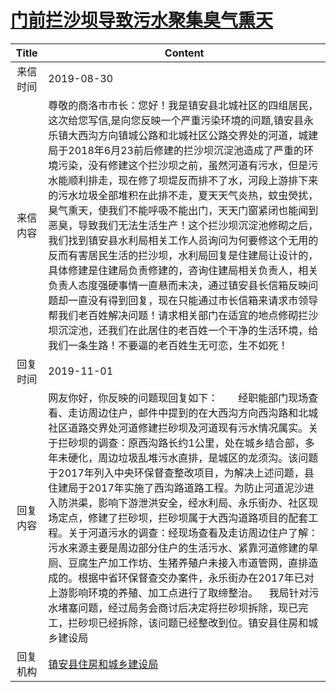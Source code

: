 # <a href="http://www.shangluo.gov.cn/zmhd/ldxxxx.jsp?urltype=leadermail.LeaderMailContentUrl&wbtreeid=1112&leadermailid=5424">门前拦沙坝导致污水聚集臭气熏天</a>
| Title |                                                                                                                                                                                                                                   Content                                                                                                                                                                                                                                   |
|:-----:|-----------------------------------------------------------------------------------------------------------------------------------------------------------------------------------------------------------------------------------------------------------------------------------------------------------------------------------------------------------------------------------------------------------------------------------------------------------------------------|
| 来信时间  | 2019-08-30                                                                                                                                                                                                                                                                                                                                                                                                                                                                  |
| 来信内容  | 尊敬的商洛市市长：您好！我是镇安县北城社区的四组居民，这次给您写信,是向您反映一个严重污染环境的问题,镇安县永乐镇大西沟方向镇城公路和北城社区公路交界处的河道，城建局于2018年6月23前后修建的拦沙坝沉淀池造成了严重的环境污染，没有修建这个拦沙坝之前，虽然河道有污水，但是污水能顺利排走，现在修了坝堤反而排不了水，河段上游排下来的污水垃圾全部堆积在此排不走，夏天天气炎热，蚊虫熒扰，臭气熏天，使我们不能呼吸不能出门，天天门窗紧闭也能闻到恶臭，导致我们无法生活生产！这个拦沙坝沉淀池修砌之后，我们找到镇安县水利局相关工作人员询问为何要修这个无用的反而有害居民生活的拦沙坝，水利局回复是住建局让设计的，具体修建是住建局负责修建的，咨询住建局相关负责人，相关负责人态度强硬事情一直悬而未决，通过镇安县长信箱反映问题却一直没有得到回复，现在只能通过市长信箱来请求市领导帮我们老百姓解决问题！请求相关部门在适宜的地点修砌拦沙坝沉淀池，还我们在此居住的老百姓一个干净的生活环境，给我们一条生路！不要逼的老百姓生无可恋，生不如死！ |
| 回复时间  | 2019-11-01                                                                                                                                                                                                                                                                                                                                                                                                                                                                  |
| 回复内容  | 网友你好，你反映的问题现回复如下：　　经职能部门现场查看、走访周边住户，邮件中提到的在大西沟方向西沟路和北城社区道路交界处河道修建拦砂坝及河道现有污水情况属实。关于拦砂坝的调查：原西沟路长约1公里，处在城乡结合部，多年未硬化，周边垃圾乱堆污水直排，是城区的龙须沟。该问题于2017年列入中央环保督查整改项目，为解决上述问题，县住建局于2017年实施了西沟路道路工程。为防止河道泥沙进入防洪渠，影响下游泄洪安全，经水利局、永乐街办、社区现场定点，修建了拦砂坝，拦砂坝属于大西沟道路项目的配套工程。关于河道污水的调查：经现场查看及走访周边住户了解：污水来源主要是周边部分住户的生活污水、紧靠河道修建的旱厕、豆腐生产加工作坊、生猪养殖户未接入市道管网，直排造成的。根据中省环保督查交办案件，永乐街办在2017年已对上游影响环境的养殖、加工点进行了取缔整治。    我局针对污水堵塞问题，经过局务会商讨后决定将拦砂坝拆除，现已完工，拦砂坝已经拆除，该问题已经整改到位。镇安县住房和城乡建设局                   |
| 回复机构  | <a href="../../categories/agencies/镇安县住房和城乡建设局.md">镇安县住房和城乡建设局</a>                                                                                                                                                                                                                                                                                                                                                                                                          |